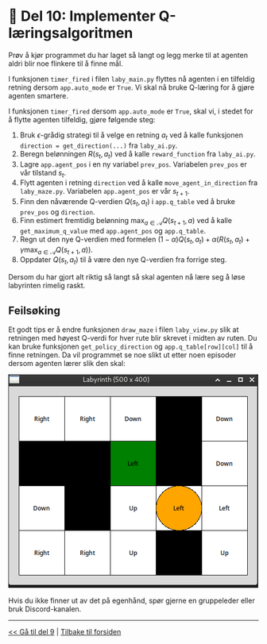# &#129302; Del 10: Implementer Q-læringsalgoritmen

Prøv å kjør programmet du har laget så langt og legg merke til at agenten aldri blir noe flinkere til å finne mål.

I funksjonen `timer_fired` i filen `laby_main.py` flyttes nå agenten i en tilfeldig retning dersom `app.auto_mode` er `True`. Vi skal nå bruke Q-læring for å gjøre agenten smartere.

I funksjonen `timer_fired` dersom `app.auto_mode` er `True`, skal vi, i stedet for å flytte agenten tilfeldig, gjøre følgende steg:

1. Bruk $\epsilon$-grådig strategi til å velge en retning $a_t$ ved å kalle funksjonen `direction = get_direction(...)` fra `laby_ai.py`.
2. Beregn belønningen $R(s_t, a_t)$ ved å kalle `reward_function` fra `laby_ai.py`.
3. Lagre `app.agent_pos` i en ny variabel `prev_pos`. Variabelen `prev_pos` er vår tilstand $s_t$.
4. Flytt agenten i retning `direction` ved å kalle `move_agent_in_direction` fra `laby_maze.py`. Variabelen `app.agent_pos` er vår $s_{t+1}$.
5. Finn den nåværende Q-verdien $Q(s_t, a_t)$ i `app.q_table` ved å bruke `prev_pos` og `direction`.
6. Finn estimert fremtidig belønning $\max_{a\in\mathcal{A}}Q(s_{t+1}, a)$ ved å kalle `get_maximum_q_value` med `app.agent_pos` og `app.q_table`.
7. Regn ut den nye Q-verdien med formelen $(1-\alpha)Q(s_t, a_t) + \alpha\left(R(s_t, a_t) + \gamma\max_{a\in\mathcal{A}}Q(s_{t+1}, a)\right)$.
8. Oppdater $Q(s_t, a_t)$ til å være den nye Q-verdien fra forrige steg.

Dersom du har gjort alt riktig så langt så skal agenten nå lære seg å løse labyrinten rimelig raskt.

## Feilsøking

Et godt tips er å endre funksjonen `draw_maze` i filen `laby_view.py` slik at retningen med høyest Q-verdi for hver rute blir skrevet i midten av ruten. Du kan bruke funksjonen `get_policy_direction` og `app.q_table[row][col]` til å finne retningen. Da vil programmet se noe slikt ut etter noen episoder dersom agenten lærer slik den skal: 

![Eksempel på tekst som viser retning med høyest Q-verdi.](./img/direction_text.png)

Hvis du ikke finner ut av det på egenhånd, spør gjerne en gruppeleder eller bruk Discord-kanalen.

---

[<< Gå til del 9](./del_9.md) | [Tilbake til forsiden](./README.md)
